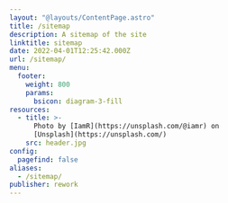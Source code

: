 ```yaml
---
layout: "@layouts/ContentPage.astro"
title: /sitemap
description: A sitemap of the site
linktitle: sitemap
date: 2022-04-01T12:25:42.000Z
url: /sitemap/
menu:
  footer:
    weight: 800
    params:
      bsicon: diagram-3-fill
resources:
  - title: >-
      Photo by [IamR](https://unsplash.com/@iamr) on
      [Unsplash](https://unsplash.com/)
    src: header.jpg
config:
  pagefind: false
aliases:
  - /sitemap/
publisher: rework
---
```

